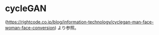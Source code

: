 # cycleGAN
(https://rightcode.co.jp/blog/information-technology/cyclegan-man-face-woman-face-conversion)
より参照。
